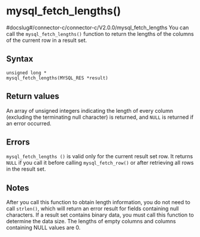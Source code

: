 mysql_fetch_lengths()
==========================================
#docslug#/connector-c/connector-c/V2.0.0/mysql_fetch_lengths
You can call the `mysql_fetch_lengths()` function to return the lengths of the columns of the current row in a result set.

Syntax
---------------------------

```unknow
unsigned long *
mysql_fetch_lengths(MYSQL_RES *result)
```



Return values
----------------------------------

An array of unsigned integers indicating the length of every column (excluding the terminating null character) is returned, and `NULL` is returned if an error occurred.

Errors
---------------------------

`mysql_fetch_lengths ()` is valid only for the current result set row. It returns `NULL` if you call it before calling `mysql_fetch_row()` or after retrieving all rows in the result set.

Notes
--------------------------

After you call this function to obtain length information, you do not need to call `strlen()`, which will return an error result for fields containing null characters. If a result set contains binary data, you must call this function to determine the data size. The lengths of empty columns and columns containing NULL values are 0.
